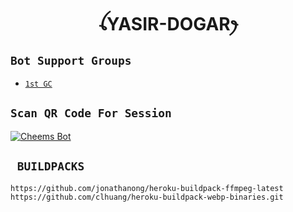 

<h1 align="center">ꪶYASIR-DOGARꫂ<br></h1>










## ```Bot Support Groups```

- [`1st GC`](https://chat.whatsapp.com/HYj9wu5Jrv6CROxyeQbHoS)







## `Scan QR Code For Session`
[![Cheems Bot](https://repl.it/badge/github/quiec/whatsasena)](https://replit.com/@DGXeon/Cheems-Bot-Multi-Device-Qr-Code-Generator?output%20only=1&lite=1#index.js)





## ` BUILDPACKS`

```
https://github.com/jonathanong/heroku-buildpack-ffmpeg-latest
https://github.com/clhuang/heroku-buildpack-webp-binaries.git
```

